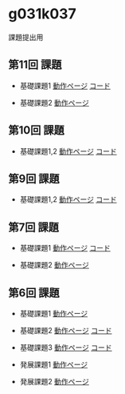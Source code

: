 g031k037
========

課題提出用

第11回 課題
----------------
- 基礎課題1
[動作ページ](http://49.212.46.130/~g031k037/cake/boards/login)
[コード](https://github.com/o-shida/g031k037/blob/master/cake/app/Controller/BoardsController.php)

- 基礎課題2
[動作ページ](http://tense-tuyet.gopagoda.com/)

第10回 課題
----------------
- 基礎課題1,2
[動作ページ](http://49.212.46.130/~g031k037/cake/boards/login)
[コード](https://github.com/o-shida/g031k037/blob/master/cake/app/Controller/BoardsController.php)

第9回 課題
----------------
- 基礎課題1,2
[動作ページ](http://49.212.46.130/~g031k037/cake/boards/login)
[コード](https://github.com/o-shida/g031k037/blob/master/cake/app/Controller/BoardsController.php)

第7回 課題
----------------
- 基礎課題1
[動作ページ](http://49.212.46.130/~g031k037/cake/boards)
[コード](https://github.com/o-shida/g031k037/blob/master/cake/app/Controller/BoardsController.php)

- 基礎課題2
[動作ページ](http://49.212.46.130/~g031k037/kiso7.php)



第6回 課題
----------------
- 基礎課題1
[動作ページ](http://49.212.46.130/~g031k037/cake/Forms/kiso1)

- 基礎課題2
[動作ページ](http://49.212.46.130/~g031k037/cake/APIs/net)
[コード](https://github.com/o-shida/g031k037/blob/master/cake/app/Controller/APIsController.php)

- 基礎課題3
[動作ページ](http://49.212.46.130/~g031k037/cake/Forms/nyuryoku)
[コード](https://github.com/o-shida/g031k037/blob/master/cake/app/Controller/FormsController.php)

- 発展課題1
[動作ページ](http://49.212.46.130/~g031k037/kadai6.php)

- 発展課題2
[動作ページ](http://49.212.46.130/~g031k037/kadai6_2.php)
